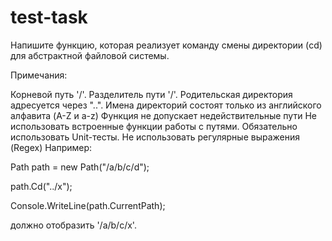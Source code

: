 # test-task
Напишите функцию, которая реализует команду смены директории (cd) для абстрактной файловой системы.

Примечания:

Корневой путь '/'.
Разделитель пути '/'.
Родительская директория адресуется через "..".
Имена директорий состоят только из английского алфавита (A-Z и a-z)
Функция не допускает недействительные пути
Не использовать встроенные функции работы с путями.
Обязательно использовать Unit-тесты.
Не использовать регулярные выражения (Regex)
Например:

Path path = new Path("/a/b/c/d");

path.Cd("../x");

Console.WriteLine(path.CurrentPath);

должно отобразить '/a/b/c/x'.
